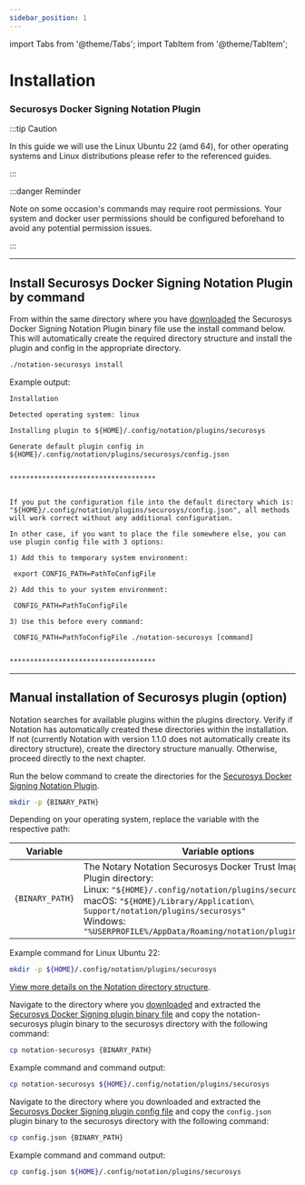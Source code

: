 ```yaml
---
sidebar_position: 1
---
```


import Tabs from '@theme/Tabs';
import TabItem from '@theme/TabItem';

# Installation
### Securosys Docker Signing Notation Plugin

:::tip Caution

In this guide we will use the Linux Ubuntu 22 (amd 64), for other operating systems and Linux distributions please refer to the referenced guides.

:::

:::danger Reminder

Note on some occasion's commands may require root permissions. Your system and docker user permissions should be configured beforehand to avoid any potential permission issues.

:::

---


## Install Securosys Docker Signing Notation Plugin by command

From within the same directory where you have [downloaded](../../../Downloads/downloads.md) the Securosys Docker Signing Notation Plugin binary file use the install command below. 
This will automatically create the required directory structure and install the plugin and config in the appropriate directory.

```sh
./notation-securosys install
```

Example output:

```
Installation 

Detected operating system: linux 

Installing plugin to ${HOME}/.config/notation/plugins/securosys 

Generate default plugin config in ${HOME}/.config/notation/plugins/securosys/config.json 


************************************ 


If you put the configuration file into the default directory which is: "${HOME}/.config/notation/plugins/securosys/config.json", all methods will work correct without any additional configuration. 

In other case, if you want to place the file somewhere else, you can use plugin config file with 3 options: 

1) Add this to temporary system environment:  

 export CONFIG_PATH=PathToConfigFile  

2) Add this to your system environment:  

 CONFIG_PATH=PathToConfigFile  

3) Use this before every command:  

 CONFIG_PATH=PathToConfigFile ./notation-securosys [command] 


************************************ 
```

---

## Manual installation of Securosys plugin (option)

Notation searches for available plugins within the plugins directory. 
Verify if Notation has automatically created these directories within the installation. 
If not (currently Notation with version 1.1.0 does not automatically create its directory structure), create the directory structure manually. 
Otherwise, proceed directly to the next chapter. 

Run the below command to create the directories for the [Securosys Docker Signing Notation Plugin](../../../Concepts/DockerSigningConcept.md). 

```sh
mkdir -p {BINARY_PATH}
```

Depending on your operating system, replace the variable with the respective path:

| Variable | Variable options |
|---|---|
| `{BINARY_PATH}`  | The Notary Notation Securosys Docker Trust Image Signing Plugin directory:<br /> Linux: `"${HOME}/.config/notation/plugins/securosys"`<br /> macOS: `"${HOME}/Library/Application\ Support/notation/plugins/securosys"`<br /> Windows: `"%USERPROFILE%/AppData/Roaming/notation/plugins/securosys"` |

Example command for Linux Ubuntu 22:
```sh
mkdir -p ${HOME}/.config/notation/plugins/securosys
```

[View more details on the Notation directory structure](../../../Installation/InstallNotation#notation-directory-structure).

Navigate to the directory where you [downloaded](../../../Downloads/downloads.md) and extracted the 
[Securosys Docker Signing plugin binary file](../../../Installation/DonwloadPlugin#unzip-securosys-docker-signing-notation-plugin-binary) 
and copy the notation-securosys plugin binary to the securosys directory with the following command:

```sh
cp notation-securosys {BINARY_PATH}
```

Example command and command output:

```sh
cp notation-securosys ${HOME}/.config/notation/plugins/securosys
```

Navigate to the directory where you downloaded and extracted the 
[Securosys Docker Signing plugin config file](../../../Installation/DonwloadPlugin#unzip-securosys-docker-signing-notation-plugin-configuration-file) 
and copy the `config.json` plugin binary to the securosys directory with the following command:

```sh
cp config.json {BINARY_PATH}
```

Example command and command output:

```sh
cp config.json ${HOME}/.config/notation/plugins/securosys
```